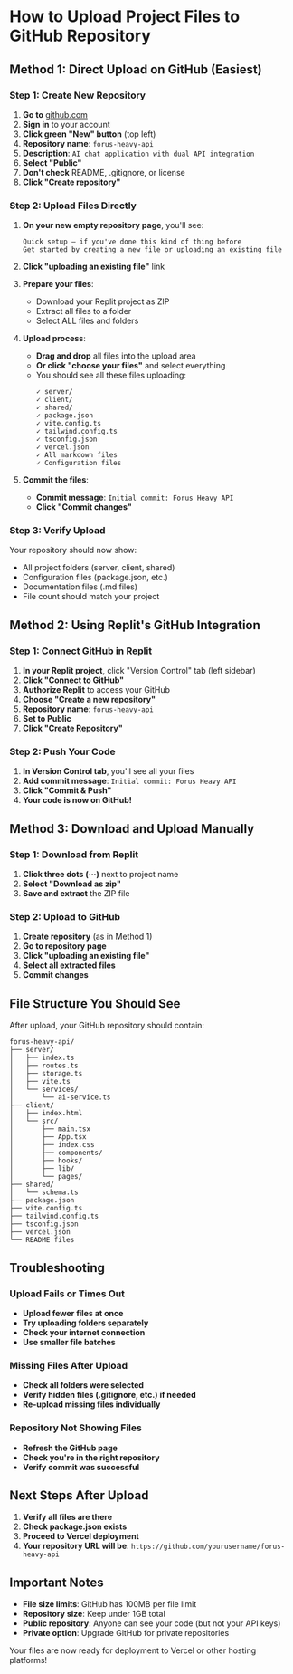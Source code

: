 # How to Upload Project Files to GitHub Repository

## Method 1: Direct Upload on GitHub (Easiest)

### Step 1: Create New Repository
1. **Go to** [github.com](https://github.com)
2. **Sign in** to your account
3. **Click green "New" button** (top left)
4. **Repository name**: `forus-heavy-api`
5. **Description**: `AI chat application with dual API integration`
6. **Select "Public"**
7. **Don't check** README, .gitignore, or license
8. **Click "Create repository"**

### Step 2: Upload Files Directly
1. **On your new empty repository page**, you'll see:
   ```
   Quick setup — if you've done this kind of thing before
   Get started by creating a new file or uploading an existing file
   ```

2. **Click "uploading an existing file"** link

3. **Prepare your files**:
   - Download your Replit project as ZIP
   - Extract all files to a folder
   - Select ALL files and folders

4. **Upload process**:
   - **Drag and drop** all files into the upload area
   - **Or click "choose your files"** and select everything
   - You should see all these files uploading:
     ```
     ✓ server/
     ✓ client/
     ✓ shared/
     ✓ package.json
     ✓ vite.config.ts
     ✓ tailwind.config.ts
     ✓ tsconfig.json
     ✓ vercel.json
     ✓ All markdown files
     ✓ Configuration files
     ```

5. **Commit the files**:
   - **Commit message**: `Initial commit: Forus Heavy API`
   - **Click "Commit changes"**

### Step 3: Verify Upload
Your repository should now show:
- All project folders (server, client, shared)
- Configuration files (package.json, etc.)
- Documentation files (.md files)
- File count should match your project

## Method 2: Using Replit's GitHub Integration

### Step 1: Connect GitHub in Replit
1. **In your Replit project**, click "Version Control" tab (left sidebar)
2. **Click "Connect to GitHub"**
3. **Authorize Replit** to access your GitHub
4. **Choose "Create a new repository"**
5. **Repository name**: `forus-heavy-api`
6. **Set to Public**
7. **Click "Create Repository"**

### Step 2: Push Your Code
1. **In Version Control tab**, you'll see all your files
2. **Add commit message**: `Initial commit: Forus Heavy API`
3. **Click "Commit & Push"**
4. **Your code is now on GitHub!**

## Method 3: Download and Upload Manually

### Step 1: Download from Replit
1. **Click three dots (⋯)** next to project name
2. **Select "Download as zip"**
3. **Save and extract** the ZIP file

### Step 2: Upload to GitHub
1. **Create repository** (as in Method 1)
2. **Go to repository page**
3. **Click "uploading an existing file"**
4. **Select all extracted files**
5. **Commit changes**

## File Structure You Should See

After upload, your GitHub repository should contain:
```
forus-heavy-api/
├── server/
│   ├── index.ts
│   ├── routes.ts
│   ├── storage.ts
│   ├── vite.ts
│   └── services/
│       └── ai-service.ts
├── client/
│   ├── index.html
│   └── src/
│       ├── main.tsx
│       ├── App.tsx
│       ├── index.css
│       ├── components/
│       ├── hooks/
│       ├── lib/
│       └── pages/
├── shared/
│   └── schema.ts
├── package.json
├── vite.config.ts
├── tailwind.config.ts
├── tsconfig.json
├── vercel.json
└── README files
```

## Troubleshooting

### Upload Fails or Times Out
- **Upload fewer files at once**
- **Try uploading folders separately**
- **Check your internet connection**
- **Use smaller file batches**

### Missing Files After Upload
- **Check all folders were selected**
- **Verify hidden files (.gitignore, etc.) if needed**
- **Re-upload missing files individually**

### Repository Not Showing Files
- **Refresh the GitHub page**
- **Check you're in the right repository**
- **Verify commit was successful**

## Next Steps After Upload

1. **Verify all files are there**
2. **Check package.json exists**
3. **Proceed to Vercel deployment**
4. **Your repository URL will be**: `https://github.com/yourusername/forus-heavy-api`

## Important Notes

- **File size limits**: GitHub has 100MB per file limit
- **Repository size**: Keep under 1GB total
- **Public repository**: Anyone can see your code (but not your API keys)
- **Private option**: Upgrade GitHub for private repositories

Your files are now ready for deployment to Vercel or other hosting platforms!